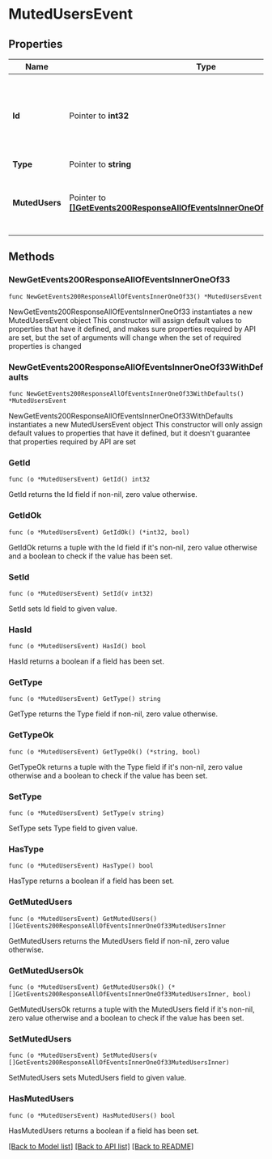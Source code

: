 # MutedUsersEvent

## Properties

Name | Type | Description | Notes
------------ | ------------- | ------------- | -------------
**Id** | Pointer to **int32** | The ID of the event. Events appear in increasing order but may not be consecutive.  | [optional] 
**Type** | Pointer to **string** |  | [optional] 
**MutedUsers** | Pointer to [**[]GetEvents200ResponseAllOfEventsInnerOneOf33MutedUsersInner**](GetEvents200ResponseAllOfEventsInnerOneOf33MutedUsersInner.md) | A list of dictionaries where each dictionary describes a muted user.  | [optional] 

## Methods

### NewGetEvents200ResponseAllOfEventsInnerOneOf33

`func NewGetEvents200ResponseAllOfEventsInnerOneOf33() *MutedUsersEvent`

NewGetEvents200ResponseAllOfEventsInnerOneOf33 instantiates a new MutedUsersEvent object
This constructor will assign default values to properties that have it defined,
and makes sure properties required by API are set, but the set of arguments
will change when the set of required properties is changed

### NewGetEvents200ResponseAllOfEventsInnerOneOf33WithDefaults

`func NewGetEvents200ResponseAllOfEventsInnerOneOf33WithDefaults() *MutedUsersEvent`

NewGetEvents200ResponseAllOfEventsInnerOneOf33WithDefaults instantiates a new MutedUsersEvent object
This constructor will only assign default values to properties that have it defined,
but it doesn't guarantee that properties required by API are set

### GetId

`func (o *MutedUsersEvent) GetId() int32`

GetId returns the Id field if non-nil, zero value otherwise.

### GetIdOk

`func (o *MutedUsersEvent) GetIdOk() (*int32, bool)`

GetIdOk returns a tuple with the Id field if it's non-nil, zero value otherwise
and a boolean to check if the value has been set.

### SetId

`func (o *MutedUsersEvent) SetId(v int32)`

SetId sets Id field to given value.

### HasId

`func (o *MutedUsersEvent) HasId() bool`

HasId returns a boolean if a field has been set.

### GetType

`func (o *MutedUsersEvent) GetType() string`

GetType returns the Type field if non-nil, zero value otherwise.

### GetTypeOk

`func (o *MutedUsersEvent) GetTypeOk() (*string, bool)`

GetTypeOk returns a tuple with the Type field if it's non-nil, zero value otherwise
and a boolean to check if the value has been set.

### SetType

`func (o *MutedUsersEvent) SetType(v string)`

SetType sets Type field to given value.

### HasType

`func (o *MutedUsersEvent) HasType() bool`

HasType returns a boolean if a field has been set.

### GetMutedUsers

`func (o *MutedUsersEvent) GetMutedUsers() []GetEvents200ResponseAllOfEventsInnerOneOf33MutedUsersInner`

GetMutedUsers returns the MutedUsers field if non-nil, zero value otherwise.

### GetMutedUsersOk

`func (o *MutedUsersEvent) GetMutedUsersOk() (*[]GetEvents200ResponseAllOfEventsInnerOneOf33MutedUsersInner, bool)`

GetMutedUsersOk returns a tuple with the MutedUsers field if it's non-nil, zero value otherwise
and a boolean to check if the value has been set.

### SetMutedUsers

`func (o *MutedUsersEvent) SetMutedUsers(v []GetEvents200ResponseAllOfEventsInnerOneOf33MutedUsersInner)`

SetMutedUsers sets MutedUsers field to given value.

### HasMutedUsers

`func (o *MutedUsersEvent) HasMutedUsers() bool`

HasMutedUsers returns a boolean if a field has been set.


[[Back to Model list]](../README.md#documentation-for-models) [[Back to API list]](../README.md#documentation-for-api-endpoints) [[Back to README]](../README.md)


